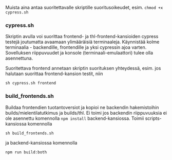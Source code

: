 Muista aina antaa suoritettavalle skriptille suoritusoikeudet, esim. ``chmod +x cypress.sh``

### cypress.sh
Skriptin avulla voi suorittaa frontend- ja thl-frontend-kansioiden cypress testejä joutumatta avaamaan ylimääräisiä terminaaleja.
Käynnistää kolme terminaalia - backendille, frontendille ja yksi cypressin ajoa varten.
Sovelluksen riippuvuudet ja konsole (terminaali-emulaattori) tulee olla asennettuna.

Suoritettava frontend annetaan skriptin suorituksen yhteydessä, esim. jos halutaan suorittaa frontend-kansion testit, niin
```
sh cypress.sh frontend
```

### build_frontends.sh
Buildaa frontendien tuotantoversiot ja kopioi ne backendin hakemistoihin builds/mielentilatutkimus ja builds/thl. Ei toimi jos backendin riippuvuuksia ei ole asennettu komennolla `npm install` backend-kansiossa.
Toimii scripts-kansiossa komennolla
```
sh build_frontends.sh
```
ja backend-kansiossa komennolla 
```
npm run build:both
```
